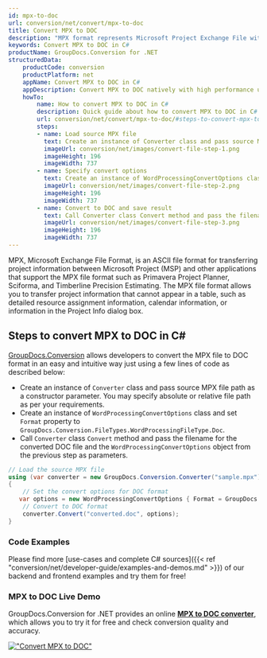```yaml
---
id: mpx-to-doc
url: conversion/net/convert/mpx-to-doc
title: Convert MPX to DOC
description: "MPX format represents Microsoft Project Exchange File with .mpx extension. Learn how to convert MPX to DOC file programmatically in C# language using GroupDocs.Conversion for .NET library."
keywords: Convert MPX to DOC in C#
productName: GroupDocs.Conversion for .NET
structuredData:
    productCode: conversion
    productPlatform: net
    appName: Convert MPX to DOC in C#
    appDescription: Convert MPX to DOC natively with high performance using C# language and server side GroupDocs.Conversion for .NET APIs, without the use of any software like Microsoft or Open Office.
    howTo:
        name: How to convert MPX to DOC in C# 
        description: Quick guide about how to convert MPX to DOC in C# with high performance and accuracy.
        url: conversion/net/convert/mpx-to-doc/#steps-to-convert-mpx-to-doc-in-c
        steps:
        - name: Load source MPX file 
          text: Create an instance of Converter class and pass source MPX file path as a constructor parameter. You may specify absolute or relative file path as per your requirements. 
          imageUrl: conversion/net/images/convert-file-step-1.png
          imageHeight: 196
          imageWidth: 737
        - name: Specify convert options 
          text: Create an instance of WordProcessingConvertOptions class.
          imageUrl: conversion/net/images/convert-file-step-2.png
          imageHeight: 196
          imageWidth: 737
        - name: Convert to DOC and save result 
          text: Call Converter class Convert method and pass the filename for the converted HTML file and the WordProcessingConvertOptions object from the previous step as parameters.
          imageUrl: conversion/net/images/convert-file-step-3.png
          imageHeight: 196
          imageWidth: 737
---
```


MPX, Microsoft Exchange File Format, is an ASCII file format for transferring project information between Microsoft Project (MSP) and other applications that support the MPX file format such as Primavera Project Planner, Sciforma, and Timberline Precision Estimating. The MPX file format allows you to transfer project information that cannot appear in a table, such as detailed resource assignment information, calendar information, or information in the Project Info dialog box.

## Steps to convert MPX to DOC in C#

[GroupDocs.Conversion](https://products.groupdocs.com/conversion/net) allows developers to convert the MPX file to DOC format in an easy and intuitive way just using a few lines of code as described below:

* Create an instance of `Converter` class and pass source MPX file path as a constructor parameter. You may specify absolute or relative file path as per your requirements. 
* Create an instance of `WordProcessingConvertOptions` class and set `Format` property to `GroupDocs.Conversion.FileTypes.WordProcessingFileType.Doc`.
* Call `Converter` class `Convert` method and pass the filename for the converted DOC file and the `WordProcessingConvertOptions` object from the previous step as parameters.

```csharp
// Load the source MPX file
using (var converter = new GroupDocs.Conversion.Converter("sample.mpx"))
{
    // Set the convert options for DOC format
   var options = new WordProcessingConvertOptions { Format = GroupDocs.Conversion.FileTypes.WordProcessingFileType.Doc };
    // Convert to DOC format
    converter.Convert("converted.doc", options);
}
```

### Code Examples

Please find more [use-cases and complete C# sources]({{< ref "conversion/net/developer-guide/examples-and-demos.md" >}}) of our backend and frontend examples and try them for free!

### MPX to DOC Live Demo

GroupDocs.Conversion for .NET provides an online [**MPX to DOC converter**](https://products.groupdocs.app/conversion/mpx-to-doc), which allows you to try it for free and check conversion quality and accuracy.

[!["Convert MPX to DOC"](conversion/net/images/convert-to-doc/convert-mpx-to-doc.png)](https://products.groupdocs.app/conversion/mpx-to-doc)